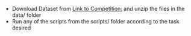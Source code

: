 * Download Dataset from [Link to Competition:](https://www.kaggle.com/c/bosch-production-line-performance) and unzip the files in the data/ folder
* Run any of the scripts from the scripts/ folder according to the task desired

